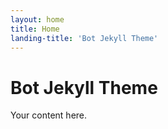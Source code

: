 ```yaml
---
layout: home
title: Home
landing-title: 'Bot Jekyll Theme'
---
```


# Bot Jekyll Theme

Your content here.


